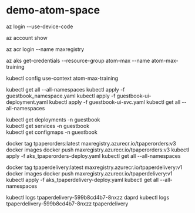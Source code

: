 # demo-atom-space


az login --use-device-code

az account show

az acr login --name maxregistry

az aks get-credentials --resource-group atom-max --name atom-max-training

kubectl config use-context atom-max-training

kubectl get all --all-namespaces
kubectl apply -f guestbook_namespace.yaml
kubectl apply -f guestbook-ui-deployment.yaml
kubectl apply -f guestbook-ui-svc.yaml
kubectl get all --all-namespaces

kubectl get deployments -n guestbook  
kubectl get services -n guestbook  
kubectl get configmaps -n guestbook 

docker tag tpaperorders:latest maxregistry.azurecr.io/tpaperorders:v3
docker images
docker push maxregistry.azurecr.io/tpaperorders:v3
kubectl apply -f aks_tpaperorders-deploy.yaml
kubectl get all --all-namespaces

docker tag tpaperdelivery:latest maxregistry.azurecr.io/tpaperdelivery:v1
docker images
docker push maxregistry.azurecr.io/tpaperdelivery:v1
kubectl apply -f aks_tpaperdelivery-deploy.yaml
kubectl get all --all-namespaces

kubectl logs tpaperdelivery-599b8cd4b7-8nxzz daprd
kubectl logs tpaperdelivery-599b8cd4b7-8nxzz tpaperdelivery


